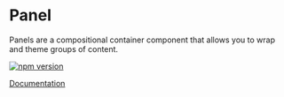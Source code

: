 # Panel

Panels are a compositional container component that allows you to wrap and theme groups of content.

[![npm version](https://img.shields.io/npm/v/%40vrembem%2Fpanel.svg)](https://www.npmjs.com/package/%40vrembem%2Fpanel)

[Documentation](https://vrembem.com/packages/panel)
